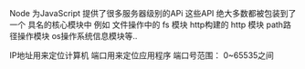 Node 为JavaScript 提供了很多服务器级别的APi 这些API 绝大多数都被包装到了一个 具名的核心模块中 
例如 文件操作中的 fs 模块 http构建的 http 模块  path路径操作模块 os操作系统信息模块等..


IP地址用来定位计算机  端口用来定位应用程序
端口号范围： 0~65535之间 